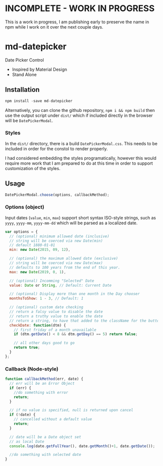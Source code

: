 # INCOMPLETE - WORK IN PROGRESS

This is a work in progress, I am publishing early
to preserve the name in npm while I work on it over
the next couple days.

# md-datepicker

Date Picker Control

* Inspired by Material Design
* Stand Alone

## Installation

```js
npm install -save md-datepicker
```

Alternatively, you can clone the github repository,
`npm i && npm build` then use the output script under
`dist/` which if included directly in the browser will
be `DatePickerModal`.

### Styles

In the `dist/` directory, there is a build `DatePickerModal.css`.
This needs to be included in order for the constol to render properly.

I had considered embedding the styles programatically, however this
would require more work that I am prepared to do at this time in order
to support customization of the styles.


## Usage

```js
DatePickerModal.choose(options, callbackMethod);
```

### Options (object)

Input dates (`value`, `min`, `max`) support short syntax ISO-style strings,
such as `yyyy`, `yyyy-mm`, `yyyy-mm-dd` which will be parsed as a localized date.

```js
var options = {
  // (optional) minimum allowed date (inclusive)
  // string will be coerced via new Date(min)
  // default 1880-01-01
  min: new Date(2015, 09, 12),

  // (optional) the maximum allowed date (exclusive)
  // string will be coerced via new Date(max)
  // defaults to 100 years from the end of this year.
  max: new Date(2019, 0, 1),

  // (optional) Incomming "Selected" Date
  value: Date or String, // Default: Current Date

  // (optional) Display more than one month in the Day chooser
  monthsToShow: 1 - 3, // Default: 1

  // (optional) custom date checking
  // return a falsy value to disable the date
  // return a truthy value to enable the date
  // return a string, to have that added to the className for the button
  checkDate: function(dtm) {
    // first friday of a month unavailable
    if (dtm.getDate() < 8 && dtm.getDay() == 5) return false;

    // all other days good to go
    return true;
  }
};
```

### Callback (Node-style)

```js
function callbackMethod(err, date) {
  // err will be an Error Object
  if (err) {
    //do something with error
    return;
  }

  // if no value is specified, null is returned upon cancel
  if (!date) {
    // cancelled without a default value
    return;
  }

  // date will be a Date object set
  // as local Date
  console.log(date.getFullYear(), date.getMonth()+1, date.getDate());

  //do something with selected date
}
```